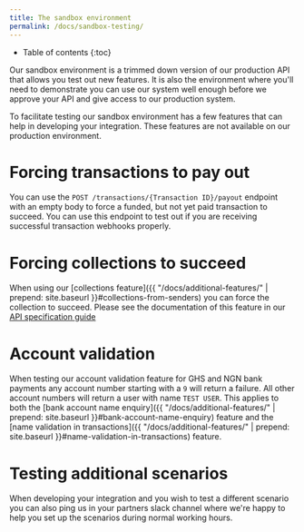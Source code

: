 ```yaml
---
title: The sandbox environment
permalink: /docs/sandbox-testing/
---
```


* Table of contents
{:toc}

Our sandbox environment is a trimmed down version of our production API that allows you test out new features. It is also the environment where you'll need to demonstrate you can use our system well enough before we approve your API and give access to our production system.

To facilitate testing our sandbox environment has a few features that can help in developing your integration. These features are not available on our production environment.

# Forcing transactions to pay out

You can use the `POST /transactions/{Transaction ID}/payout` endpoint with an empty body to force a funded, but not yet paid transaction to succeed. You can use this endpoint to test out if you are receiving successful transaction webhooks properly.

# Forcing collections to succeed

When using our [collections feature]({{ "/docs/additional-features/" | prepend: site.baseurl }}#collections-from-senders) you can force the collection to succeed. Please see the documentation of this feature in our [API specification guide](https://api.transferzero.com/documentation/#/Transactions/payin-transaction)

# Account validation

When testing our account validation feature for GHS and NGN bank payments any account number starting with a `9` will return a failure. All other account numbers will return a user with name `TEST USER`. This applies to both the [bank account name enquiry]({{ "/docs/additional-features/" | prepend: site.baseurl }}#bank-account-name-enquiry) feature and the [name validation in transactions]({{ "/docs/additional-features/" | prepend: site.baseurl }}#name-validation-in-transactions) feature.

# Testing additional scenarios

When developing your integration and you wish to test a different scenario you can also ping us in your partners slack channel where we're happy to help you set up the scenarios during normal working hours.
